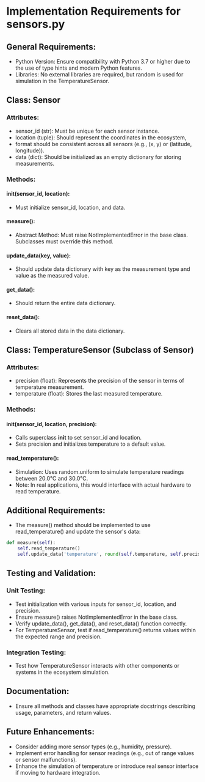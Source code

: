 # Implementation Requirements for sensors.py
## General Requirements:
- Python Version: Ensure compatibility with Python 3.7 or higher due to the use of type hints and modern Python 
features.
- Libraries: No external libraries are required, but random is used for simulation in the TemperatureSensor.

## Class: Sensor
### Attributes:
- sensor_id (str): Must be unique for each sensor instance.
- location (tuple): Should represent the coordinates in the ecosystem, 
- format should be consistent across all sensors (e.g., (x, y) or (latitude, longitude)).
- data (dict): Should be initialized as an empty dictionary for storing measurements.

### Methods:

#### __init__(sensor_id, location):
- Must initialize sensor_id, location, and data.

#### measure():
- Abstract Method: Must raise NotImplementedError in the base class. Subclasses must override this method.

#### update_data(key, value):
- Should update data dictionary with key as the measurement type and value as the measured value.

#### get_data():
- Should return the entire data dictionary.

#### reset_data():
- Clears all stored data in the data dictionary.

## Class: TemperatureSensor (Subclass of Sensor)

### Attributes:
- precision (float): Represents the precision of the sensor in terms of temperature measurement.
- temperature (float): Stores the last measured temperature.

### Methods:
#### __init__(sensor_id, location, precision):
- Calls superclass __init__ to set sensor_id and location.
- Sets precision and initializes temperature to a default value.

#### read_temperature():
- Simulation: Uses random.uniform to simulate temperature readings between 20.0°C and 30.0°C. 
- Note: In real applications, this would interface with actual hardware to read temperature.
## Additional Requirements:
- The measure() method should be implemented to use read_temperature() and update the sensor's data:
```python
def measure(self):
    self.read_temperature()
    self.update_data('temperature', round(self.temperature, self.precision))
```

## Testing and Validation:

### Unit Testing: 
- Test initialization with various inputs for sensor_id, location, and precision.
- Ensure measure() raises NotImplementedError in the base class.
- Verify update_data(), get_data(), and reset_data() function correctly.
- For TemperatureSensor, test if read_temperature() returns values within the expected range and precision.

### Integration Testing:
- Test how TemperatureSensor interacts with other components or systems in the ecosystem simulation.

## Documentation:
- Ensure all methods and classes have appropriate docstrings describing usage, parameters, and return values.

## Future Enhancements:
- Consider adding more sensor types (e.g., humidity, pressure).
- Implement error handling for sensor readings (e.g., out of range values or sensor malfunctions).
- Enhance the simulation of temperature or introduce real sensor interface if moving to hardware integration.